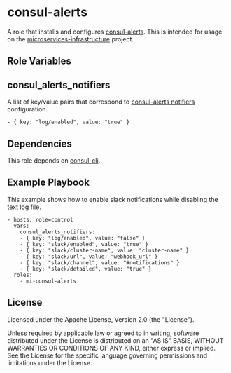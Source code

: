 consul-alerts
=========

A role that installs and configures [consul-alerts](https://github.com/AcalephStorage/consul-alerts). This is intended for usage on the [microservices-infrastructure](https://github.com/CiscoCloud/microservices-infrastructure) project.

Role Variables
--------------

## consul_alerts_notifiers

A list of key/value pairs that correspond to [consul-alerts notifiers](https://github.com/AcalephStorage/consul-alerts#notifiers) configuration.

    - { key: "log/enabled", value: "true" }

Dependencies
------------

This role depends on [consul-cli](https://github.com/CiscoCloud/consul-cli).

Example Playbook
----------------

This example shows how to enable slack notifications while disabling the text log file.

    - hosts: role=control
      vars:
        consul_alerts_notifiers:
        - { key: "log/enabled", value: "false" }
        - { key: "slack/enabled", value: "true" }
        - { key: "slack/cluster-name", value: "cluster-name" }
        - { key: "slack/url", value: "webhook_url" }
        - { key: "slack/channel", value: "#notifications" }
        - { key: "slack/detailed", value: "true" }
      roles:
        - mi-consul-alerts

License
-------

Licensed under the Apache License, Version 2.0 (the "License").

Unless required by applicable law or agreed to in writing, software distributed under the License is distributed on an "AS IS" BASIS, WITHOUT WARRANTIES OR CONDITIONS OF ANY KIND, either express or implied. See the License for the specific language governing permissions and limitations under the License.

